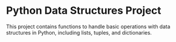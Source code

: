 # Python Data Structures Project

This project contains functions to handle basic operations with data structures in Python, including lists, tuples, and dictionaries.

